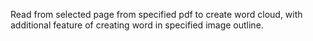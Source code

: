 Read from selected page from specified pdf to create word cloud, with additional feature of creating word in specified image outline.

